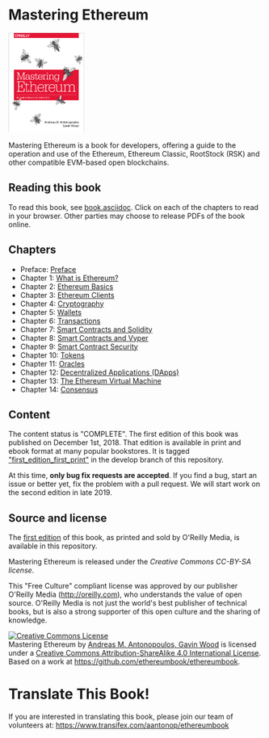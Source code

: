# Mastering Ethereum

![Mastering Ethereum Cover](images/cover_thumb.png)

Mastering Ethereum is a book for developers, offering a guide to the operation and use of the Ethereum, Ethereum Classic, RootStock (RSK) and other compatible EVM-based open blockchains.

## Reading this book

To read this book, see [book.asciidoc](https://github.com/ethereumbook/ethereumbook/blob/develop/book.asciidoc). Click on each of the chapters to read in your browser. Other parties may choose to release PDFs of the book online.

## Chapters
+ Preface: [Preface](content/9.%20Mastering%20Ethereum/Preface.md)
+ Chapter 1: [What is Ethereum?](content/9.%20Mastering%20Ethereum/What%20is%20Ethereum?.md)
+ Chapter 2: [Ethereum Basics](content/9.%20Mastering%20Ethereum/Ethereum%20Basics.md)
+ Chapter 3: [Ethereum Clients](content/9.%20Mastering%20Ethereum/Ethereum%20Clients.md)
+ Chapter 4: [Cryptography](content/9.%20Mastering%20Ethereum/Cryptography.md)
+ Chapter 5: [Wallets](content/9.%20Mastering%20Ethereum/Wallets.md)
+ Chapter 6: [Transactions](content/9.%20Mastering%20Ethereum/Transactions.md)
+ Chapter 7: [Smart Contracts and Solidity](content/9.%20Mastering%20Ethereum/Smart%20Contracts%20and%20Solidity.md)
+ Chapter 8: [Smart Contracts and Vyper](content/9.%20Mastering%20Ethereum/Smart%20Contracts%20and%20Vyper.md)
+ Chapter 9: [Smart Contract Security](content/9.%20Mastering%20Ethereum/Smart%20Contract%20Security.md)
+ Chapter 10: [Tokens](content/9.%20Mastering%20Ethereum/Tokens.md)
+ Chapter 11: [Oracles](content/9.%20Mastering%20Ethereum/Oracles.md)
+ Chapter 12: [Decentralized Applications (DApps)](content/9.%20Mastering%20Ethereum/Decentralized%20Applications%20(DApps).md)
+ Chapter 13: [The Ethereum Virtual Machine](content/9.%20Mastering%20Ethereum/The%20Ethereum%20Virtual%20Machine.md)
+ Chapter 14: [Consensus](content/9.%20Mastering%20Ethereum/Consensus.md)

## Content

The content status is "COMPLETE". The first edition of this book was published on December 1st, 2018. That edition is available in print and ebook format at many popular bookstores. It is tagged ["first_edition_first_print"](https://github.com/ethereumbook/ethereumbook/tree/first_edition_first_print) in the develop branch of this repository.

At this time, **only bug fix requests are accepted**. If you find a bug, start an issue or better yet, fix the problem with a pull request. We will start work on the second edition in late 2019.

## Source and license

The [first edition](https://github.com/ethereumbook/ethereumbook/tree/first_edition_first_print) of this book, as printed and sold by O'Reilly Media, is available in this repository.

Mastering Ethereum is released under the *Creative Commons CC-BY-SA license*.

This "Free Culture" compliant license was approved by our publisher O'Reilly Media (http://oreilly.com), who understands the value of open source. O'Reilly Media is not just the world's best publisher of technical books, but is also a strong supporter of this open culture and the sharing of knowledge.

<a rel="license" href="http://creativecommons.org/licenses/by-sa/4.0/"><img alt="Creative Commons License" style="border-width:0" src="https://i.creativecommons.org/l/by-sa/4.0/88x31.png" /></a><br /><span xmlns:dct="http://purl.org/dc/terms/" href="http://purl.org/dc/dcmitype/Text" property="dct:title" rel="dct:type">Mastering Ethereum</span> by <a xmlns:cc="http://creativecommons.org/ns#" href="https://ethereumbook.info" property="cc:attributionName" rel="cc:attributionURL">Andreas M. Antonopoulos, Gavin Wood</a> is licensed under a <a rel="license" href="http://creativecommons.org/licenses/by-sa/4.0/">Creative Commons Attribution-ShareAlike 4.0 International License</a>.<br />Based on a work at <a xmlns:dct="http://purl.org/dc/terms/" href="https://github.com/ethereumbook/ethereumbook" rel="dct:source">https://github.com/ethereumbook/ethereumbook</a>.

# Translate This Book!

If you are interested in translating this book, please join our team of volunteers at: https://www.transifex.com/aantonop/ethereumbook
